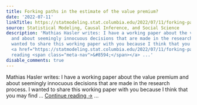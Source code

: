 ```yaml
---
title: Forking paths in the estimate of the value premium?
date: '2022-07-11'
linkTitle: https://statmodeling.stat.columbia.edu/2022/07/11/forking-paths-in-the-estimate-of-the-value-premium/
source: Statistical Modeling, Causal Inference, and Social Science
description: 'Mathias Hasler writes: I have a working paper about the value premium
  and about seemingly innocuous decisions that are made in the research process. I
  wanted to share this working paper with you because I think that you may find &#8230;
  <a href="https://statmodeling.stat.columbia.edu/2022/07/11/forking-paths-in-the-estimate-of-the-value-premium/">Continue
  reading <span class="meta-nav">&#8594;</span></a> ...'
disable_comments: true
---
```

Mathias Hasler writes: I have a working paper about the value premium and about seemingly innocuous decisions that are made in the research process. I wanted to share this working paper with you because I think that you may find &#8230; <a href="https://statmodeling.stat.columbia.edu/2022/07/11/forking-paths-in-the-estimate-of-the-value-premium/">Continue reading <span class="meta-nav">&#8594;</span></a> ...